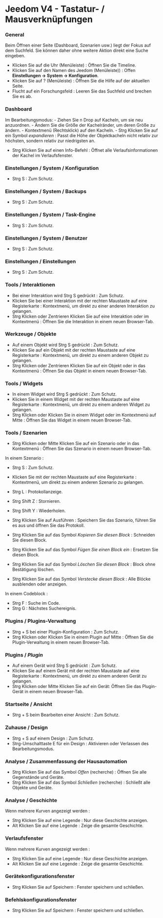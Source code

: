 # Jeedom V4 - Tastatur- / Mausverknüpfungen

### General

Beim Öffnen einer Seite (Dashboard, Szenarien usw.) liegt der Fokus auf dem Suchfeld. Sie können daher ohne weitere Aktion direkt eine Suche eingeben.

- Klicken Sie auf die Uhr (Menüleiste) : Öffnen Sie die Timeline.
- Klicken Sie auf den Namen des Jeedom (Menüleiste))  : Offen **Einstellungen → System → Konfiguration**.
- Klicken Sie auf ?  (Menüleiste)  : Öffnen Sie die Hilfe auf der aktuellen Seite.
- Flucht auf ein Forschungsfeld : Leeren Sie das Suchfeld und brechen Sie es ab.

### Dashboard
Im Bearbeitungsmodus:
	- Ziehen Sie n Drop auf Kacheln, um sie neu anzuordnen.
	- Ändern Sie die Größe der Kachelränder, um deren Größe zu ändern.
	- Kontextmenü (Rechtsklick) auf den Kacheln.
	- Strg Klicken Sie auf ein Symbol *expandieren* : Passt die Höhe der Objektkacheln nicht relativ zur höchsten, sondern relativ zur niedrigsten an.

- Strg Klicken Sie auf einen Info-Befehl : Öffnet alle Verlaufsinformationen der Kachel im Verlaufsfenster.

### Einstellungen / System / Konfiguration
- Strg S : Zum Schutz.

### Einstellungen / System / Backups
- Strg S : Zum Schutz.

### Einstellungen / System / Task-Engine
- Strg S : Zum Schutz.

### Einstellungen / System / Benutzer
- Strg S : Zum Schutz.

### Einstellungen / Einstellungen
- Strg S : Zum Schutz.

### Tools / Interaktionen
- Bei einer Interaktion wird Strg S gedrückt : Zum Schutz.
- Klicken Sie bei einer Interaktion mit der rechten Maustaste auf eine Registerkarte : Kontextmenü, um direkt zu einer anderen Interaktion zu gelangen.
- Strg Klicken oder Zentrieren Klicken Sie auf eine Interaktion oder im Kontextmenü : Öffnen Sie die Interaktion in einem neuen Browser-Tab.

### Werkzeuge / Objekte
- Auf einem Objekt wird Strg S gedrückt : Zum Schutz.
- Klicken Sie auf ein Objekt mit der rechten Maustaste auf eine Registerkarte : Kontextmenü, um direkt zu einem anderen Objekt zu gelangen.
- Strg Klicken oder Zentrieren Klicken Sie auf ein Objekt oder in das Kontextmenü : Öffnen Sie das Objekt in einem neuen Browser-Tab.

### Tools / Widgets
- In einem Widget wird Strg S gedrückt : Zum Schutz.
- Klicken Sie in einem Widget mit der rechten Maustaste auf eine Registerkarte : Kontextmenü, um direkt zu einem anderen Widget zu gelangen.
- Strg Klicken oder Klicken Sie in einem Widget oder im Kontextmenü auf Mitte : Öffnen Sie das Widget in einem neuen Browser-Tab.

### Tools / Szenarien
- Strg Klicken oder Mitte Klicken Sie auf ein Szenario oder in das Kontextmenü : Öffnen Sie das Szenario in einem neuen Browser-Tab.

In einem Szenario :
- Strg S : Zum Schutz.
- Klicken Sie mit der rechten Maustaste auf eine Registerkarte : Kontextmenü, um direkt zu einem anderen Szenario zu gelangen.
- Strg L : Protokollanzeige.
- Strg Shift Z : Stornieren.
- Strg Shift Y : Wiederholen.

- Strg Klicken Sie auf Ausführen : Speichern Sie das Szenario, führen Sie es aus und öffnen Sie das Protokoll.
- Strg Klicken Sie auf das Symbol *Kopieren Sie diesen Block* : Schneiden Sie diesen Block.
- Strg Klicken Sie auf das Symbol *Fügen Sie einen Block ein* : Ersetzen Sie diesen Block.
- Strg Klicken Sie auf das Symbol *Löschen Sie diesen Block* : Block ohne Bestätigung löschen.
- Strg Klicken Sie auf das Symbol *Verstecke diesen Block* : Alle Blöcke ausblenden oder anzeigen.

In einem Codeblock :
- Strg F : Suche im Code.
- Strg G : Nächstes Suchereignis.

### Plugins / Plugins-Verwaltung
- Strg + S bei einer Plugin-Konfiguration : Zum Schutz.
- Strg Klicken oder Klicken Sie in einem Plugin auf Mitte : Öffnen Sie die Plugin-Verwaltung in einem neuen Browser-Tab.

### Plugins / *Plugin*
- Auf einem Gerät wird Strg S gedrückt  : Zum Schutz.
- Klicken Sie auf einem Gerät mit der rechten Maustaste auf eine Registerkarte : Kontextmenü, um direkt zu einem anderen Gerät zu gelangen.
- Strg Klicken oder Mitte Klicken Sie auf ein Gerät: Öffnen Sie das Plugin-Gerät in einem neuen Browser-Tab.

### Startseite / Ansicht
- Strg + S beim Bearbeiten einer Ansicht : Zum Schutz.

### Zuhause / Design
- Strg + S auf einem Design : Zum Schutz.
- Strg-Umschalttaste E für ein Design : Aktivieren oder Verlassen des Bearbeitungsmodus.

### Analyse / Zusammenfassung der Hausautomation
- Strg Klicken Sie auf das Symbol *Offen* (recherche) : Öffnen Sie alle Gegenstände und Geräte.
- Strg Klicken Sie auf das Symbol *Schließen* (recherche) : Schließt alle Objekte und Geräte.

### Analyse / Geschichte
Wenn mehrere Kurven angezeigt werden :
- Strg Klicken Sie auf eine Legende : Nur diese Geschichte anzeigen.
- Alt Klicken Sie auf eine Legende : Zeige die gesamte Geschichte.

### Verlaufsfenster
Wenn mehrere Kurven angezeigt werden :
- Strg Klicken Sie auf eine Legende : Nur diese Geschichte anzeigen.
- Alt Klicken Sie auf eine Legende : Zeige die gesamte Geschichte.

### Gerätekonfigurationsfenster
- Strg Klicken Sie auf Speichern : Fenster speichern und schließen.

### Befehlskonfigurationsfenster
- Strg Klicken Sie auf Speichern : Fenster speichern und schließen.
